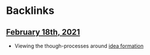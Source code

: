 
# Backlinks
## [February 18th, 2021](<February 18th, 2021.md>)
- Viewing the though-processes around [idea formation](<idea formation.md>)

